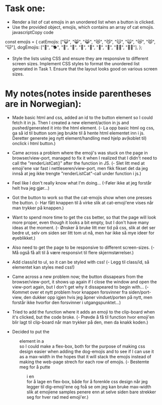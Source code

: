 # Task one:
 - Render a list of cat emojis in an unordered list when a button is clicked.
 - Use the provided object, emojis, which contains an array of cat emojis.
    javascriptCopy code

const emojis = {
catEmojis: ["😺", "😸", "😹", "😻", "😼", "😽", "🙀", "😿", "😾", "🐱"],
dogEmojis: ["🐶", "🐕", "🦮", "🐩", "🐾", "🐺", "🦊", "🦝", "🐕‍🦺", "🐩‍🦱"],
};


 - Style the lists using CSS and ensure they are responsive to different screen sizes.
    Implement CSS styles to format the unordered list generated in Task 1. Ensure that the layout looks good on various screen sizes.


# My notes(notes inside parentheses are in Norwegian):
- Made basic html and css, added an id to the button element so I could fetch it in js. Then I created a new element/action in js and pushed/generated it into the html element.
(- La opp basic html og css, ga så id til button som jeg brukte til å hente html elementet inn i js. Deretter generete jeg nytt element/handling med hjelp av(koblet til) onclick i html button.)
- Came across a problem where the emoji's was stuck on the page in browser/view-port, managed to fix it when I realized that I didn't need to call the "renderListCat()" after the function in JS.
(- Slet litt med at emoji'ene var fast i nettleseren/view-port, men fikk fikset det da jeg innså at jeg ikke trengte "renderListCat"-call under function i js.)
- Feel like I don't really know what I'm doing...
(-Føler ikke at jeg forstår helt hva jeg gjør...)
- Got the button to work so that the cat-emojis show when one presses the button.
(- Har fått knappen til å virke slik at cat-emoji'ene vises når man trykker på knappen.)
- Want to spend more time to get the css better, so that the page will look more proper, even though it looks a bit empty, but I don't have many ideas at the moment.
(- Ønsker å bruke litt mer tid på css, slik at det ser bedre ut, selv om siden ser litt tom ut nå, men har ikke så mye ideer for øyeblikket.)
- Also need to get the page to be responsive to different screen-sizes.
(- Må også få alt til å være responsivt til flere skjermstørrelser.)
- Add class/id to ul, so it can be styled with css!
(- Legg til class/id, så elementet kan styles med css!)

- Came across a new problem now; the button dissapears from the browser/view-port, it shows up again if I close the window and open the view-port again, but I don't get why it dissapeared to begin with...
(- Kommet over et nytt problem hvor knappen forsvinner fra siden/port-view, den dukker opp igjen hvis jeg åpner vinduet/porten på nytt, men forstår ikke hvorfor den forsvinner i utgangspunktet...)
- Tried to add the function where it adds an emoji to the clip-board when it's clicked, but the code broke.
(- Prøvde å få til function hvor emoji'en blir lagt til clip-board når man trykker på den, men da knakk koden.)
- Decided to put the <ul> element in a <div> so I could make a flex-box, both for the purpose of making css design easier when adding the dog-emojis and to see if I can use it as a max-width in the hopes that it will stack the emojis instead of making the web-page strech for each row of emojis.
(- Bestemte meg for å putte <ul> i en <div> for å lage en flex-box, både for å forenkle css design når jeg legger til dig-emoji'ene og foå se om jeg kan bruke max-width slik at emojiene samples penere enn at selve siden bare strekker seg for hver rad med emoji'er.)